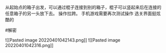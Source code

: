 从起始点的箱子出发，可以通过棍子连接到别的箱子，棍子可以竖起来后在连接的任意箱子的另一头放下去。
操作拉跨。
手机游戏需要再次测试操作
选关界面挺炫酷的


#解密

![[Pasted image 20220401042143.png]]
![[Pasted image 20220401042316.png]]